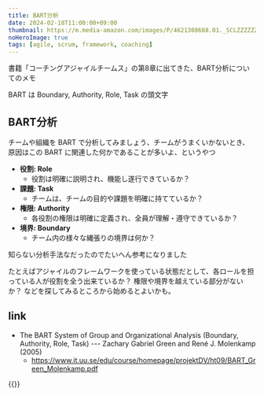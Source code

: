 ```yaml
---
title: BART分析
date: 2024-02-18T11:00:00+09:00
thumbnail: https://m.media-amazon.com/images/P/4621308688.01._SCLZZZZZZZ_SX500_.jpg
noHeroImage: true
tags: [agile, scrum, framework, coaching]
---
```


書籍「コーチングアジャイルチームス」の第8章に出てきた、BART分析についてのメモ

BART は Boundary, Authority, Role, Task の頭文字

## BART分析

チームや組織を BART で分析してみましょう、チームがうまくいかないとき、原因はこの BART に関連した何かであることが多いよ、というやつ

- **役割: Role**
  - 役割は明確に説明され、機能し遂行できているか？
- **課題: Task**
  - チームは、チームの目的や課題を明確に持てているか？
- **権限: Authority**
  - 各役割の権限は明確に定義され、全員が理解・遵守できているか？
- **境界: Boundary**
  - チーム内の様々な縄張りの境界は何か？

知らない分析手法なだったのでたいへん参考になりました

たとえばアジャイルのフレームワークを使っている状態だとして、各ロールを担っている人が役割を全う出来ているか？ 権限や境界を越えている部分がないか？ などを探してみるところから始めるとよいかも。

## link

- The BART System of Group and Organizational Analysis (Boundary, Authority, Role, Task) --- Zachary Gabriel Green and René J. Molenkamp (2005) 
  - <https://www.it.uu.se/edu/course/homepage/projektDV/ht09/BART_Green_Molenkamp.pdf>

{{<amazon asin="4621308688" title="コーチングアジャイルチームス" >}}
